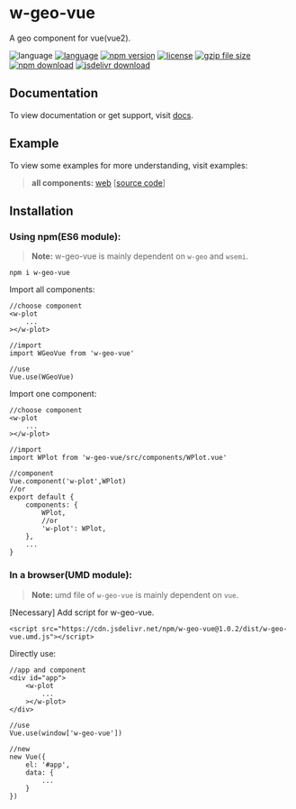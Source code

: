 # w-geo-vue
A geo component for vue(vue2).

![language](https://img.shields.io/badge/language-JavaScript-orange.svg) 
[![language](https://img.shields.io/badge/vue-2.x-brightgreen.svg)](https://github.com/vuejs/vue) 
[![npm version](http://img.shields.io/npm/v/w-geo-vue.svg?style=flat)](https://npmjs.org/package/w-geo-vue) 
[![license](https://img.shields.io/npm/l/w-geo-vue.svg?style=flat)](https://npmjs.org/package/w-geo-vue) 
[![gzip file size](http://img.badgesize.io/yuda-lyu/w-geo-vue/master/dist/w-geo-vue.umd.js.svg?compression=gzip)](https://github.com/yuda-lyu/w-geo-vue)
[![npm download](https://img.shields.io/npm/dt/w-geo-vue.svg)](https://npmjs.org/package/w-geo-vue) 
[![jsdelivr download](https://img.shields.io/jsdelivr/npm/hm/w-geo-vue.svg)](https://www.jsdelivr.com/package/npm/w-geo-vue)

## Documentation
To view documentation or get support, visit [docs](https://yuda-lyu.github.io/w-geo-vue/global.html).

## Example
To view some examples for more understanding, visit examples:

> **all components:** [web](//yuda-lyu.github.io/w-geo-vue/examples/app.html) [[source code](https://github.com/yuda-lyu/w-geo-vue/blob/master/docs/examples/app.html)]

## Installation
### Using npm(ES6 module):
> **Note:** w-geo-vue is mainly dependent on `w-geo` and `wsemi`.

```alias
npm i w-geo-vue
```
Import all components:
```alias
//choose component
<w-plot
    ...
></w-plot>

//import
import WGeoVue from 'w-geo-vue'

//use
Vue.use(WGeoVue)
```
Import one component:
```alias
//choose component
<w-plot
    ...
></w-plot>

//import
import WPlot from 'w-geo-vue/src/components/WPlot.vue'

//component
Vue.component('w-plot',WPlot)
//or
export default {
    components: {
        WPlot,
        //or
        'w-plot': WPlot,
    },
    ...
}
```

### In a browser(UMD module):
> **Note:** umd file of `w-geo-vue` is mainly dependent on `vue`.

[Necessary] Add script for w-geo-vue.
```alias
<script src="https://cdn.jsdelivr.net/npm/w-geo-vue@1.0.2/dist/w-geo-vue.umd.js"></script>
```
Directly use:
```alias
//app and component
<div id="app">
    <w-plot
        ...
    ></w-plot>
</div>

//use
Vue.use(window['w-geo-vue'])

//new
new Vue({
    el: '#app',
    data: {
        ...
    }
})
```